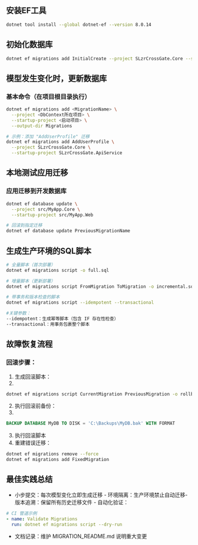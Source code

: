 ﻿## 安装EF工具

```bash
dotnet tool install --global dotnet-ef --version 8.0.14
```

## 初始化数据库

```bash
dotnet ef migrations add InitialCreate --project SLzrCrossGate.Core --startup-project SLzrCrossGate.ApiService
```

## 模型发生变化时，更新数据库
### 基本命令（在项目根目录执行）

```bash
dotnet ef migrations add <MigrationName> \
  --project <DbContext所在项目> \
  --startup-project <启动项目> \
  --output-dir Migrations

# 示例：添加 "AddUserProfile" 迁移
dotnet ef migrations add AddUserProfile \
  --project SLzrCrossGate.Core \
  --startup-project SLzrCrossGate.ApiService
```

## 本地测试应用迁移

### 应用迁移到开发数据库

```bash
dotnet ef database update \
  --project src/MyApp.Core \
  --startup-project src/MyApp.Web

# 回滚到指定迁移
dotnet ef database update PreviousMigrationName
```

## 生成生产环境的SQL脚本

```bash
# 全量脚本（首次部署）
dotnet ef migrations script -o full.sql

# 增量脚本（更新部署）
dotnet ef migrations script FromMigration ToMigration -o incremental.sql

# 带事务和版本检查的脚本
dotnet ef migrations script --idempotent --transactional

#关键参数：
--idempotent：生成幂等脚本（包含 IF 存在性检查）
--transactional：用事务包裹整个脚本
```



## 故障恢复流程


### 回滚步骤：

1. 生成回滚脚本：
1. 
```bash
dotnet ef migrations script CurrentMigration PreviousMigration -o rollback.sql
```

2. 执行回滚前备份：
1. 
```sql
BACKUP DATABASE MyDB TO DISK = 'C:\Backups\MyDB.bak' WITH FORMAT
```

3. 执行回滚脚本
4. 重建错误迁移：

```bash
dotnet ef migrations remove --force
dotnet ef migrations add FixedMigration
```

## 最佳实践总结
- ​小步提交：每次模型变化立即生成迁移
​- 环境隔离：生产环境禁止自动迁移
​- 版本追溯：保留所有历史迁移文件
​- 自动化验证：

```yaml
# CI 管道示例
- name: Validate Migrations
  run: dotnet ef migrations script --dry-run
```

- 文档记录：维护 MIGRATION_README.md 说明重大变更

